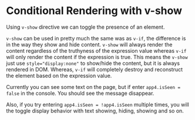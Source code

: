 # Conditional Rendering with v-show
Using `v-show` directive we can toggle the presence of an element.

`v-show` can be used in pretty much the same was as `v-if`, the difference is in the way they show and hide content.
`v-show` will always render the content regardless of the truthyness of the expression value whereas `v-if` will only render the content if the expression is true. This means the `v-show` just use `style="display:none"` to show/hide the content, but it is always rendered in DOM.
Whereas, `v-if` will completely destroy and reconstruct the element based on the expression value.

Currently you can see some text on the page, but if enter `app4.isSeen = false` in the console. You should see the message disappear.

Also, if you try entering `app4.isSeen = !app4.isSeen` multiple times, you will the toggle display behavior with text showing, hiding, showing and so on.
